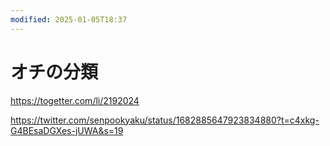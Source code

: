 ```yaml
---
modified: 2025-01-05T18:37
---
```

# オチの分類

https://togetter.com/li/2192024

https://twitter.com/senpookyaku/status/1682885647923834880?t=c4xkg-G4BEsaDGXes-jUWA&s=19